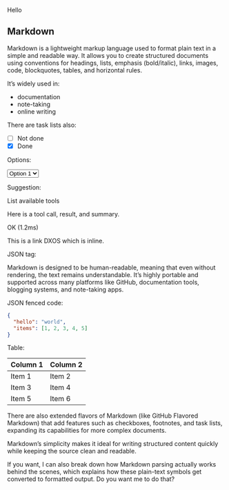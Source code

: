<prompt>Hello</prompt>

## Markdown

Markdown is a lightweight markup language used to format plain text in a simple and readable way. It allows you to create structured documents using conventions for headings, lists, emphasis (bold/italic), links, images, code, blockquotes, tables, and horizontal rules.

It’s widely used in:

- documentation
- note-taking
- online writing

There are task lists also:

- [ ] Not done
- [x] Done

Options:

<select>
  <option>Option 1</option>
  <option>Option 2</option>
</select>

Suggestion:

<suggest>List available tools</suggest>

Here is a tool call, result, and summary.

<toolCall toolCallId="1234" name="search" input='{ query: "cats" }'/>
<toolResult toolCallId="1234" name="search" result="This is a search result"/>
<summary>OK (1.2ms)</summary>

This is a link <reference reference="dxn://example.com/123">DXOS</reference> which is inline.

JSON tag:

<json data='{ "key": "value" }' />

Markdown is designed to be human-readable, meaning that even without rendering, the text remains understandable. It’s highly portable and supported across many platforms like GitHub, documentation tools, blogging systems, and note-taking apps.

JSON fenced code:

```json
{
  "hello": "world",
  "items": [1, 2, 3, 4, 5]
}
```

Table:

| Column 1 | Column 2 |
| -------- | -------- |
| Item 1   | Item 2   |
| Item 3   | Item 4   |
| Item 5   | Item 6   |

There are also extended flavors of Markdown (like GitHub Flavored Markdown) that add features such as checkboxes, footnotes, and task lists, expanding its capabilities for more complex documents.

Markdown’s simplicity makes it ideal for writing structured content quickly while keeping the source clean and readable.

If you want, I can also break down how Markdown parsing actually works behind the scenes, which explains how these plain-text symbols get converted to formatted output. Do you want me to do that?
